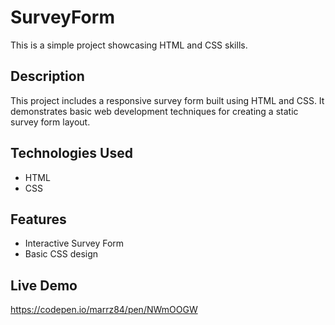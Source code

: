 # SurveyForm
This is a simple project showcasing HTML and CSS skills.

## Description
This project includes a responsive survey form built using HTML and CSS. It demonstrates basic web development techniques for creating a static survey form layout.

## Technologies Used
- HTML
- CSS

## Features
- Interactive Survey Form
- Basic CSS design

## Live Demo
https://codepen.io/marrz84/pen/NWmOOGW

